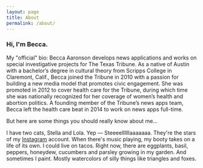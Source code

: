 ```yaml
---
layout: page
title: About
permalink: /about/
---
```

<div class="about-me">
  <h3>Hi, I'm Becca.</h3>

  <p>My "official" bio: Becca Aaronson develops news applications and works on special investigative projects for The Texas Tribune. As a native of Austin with a bachelor’s degree in cultural theory from Scripps College in Claremont, Calif., Becca joined the Tribune in 2010 with a passion for building a new media model that promotes civic engagement. She was promoted in 2012 to cover health care for the Tribune, during which time she was nationally recognized for her coverage of women’s health and abortion politics. A founding member of the Tribune’s news apps team, Becca left the health care beat in 2014 to work on news apps full-time.</p>
  <p>But here are some things you should really know about me...</p>
  <p>I have two cats, Stella and Lola. Yep &mdash; Steeeellllllaaaaaaa. They're the stars of my  <a href="http://instagram.com/hello_becca">Instagram</a> account. When there's music playing, my booty takes on a life of its own. I could live on tacos. Right now, there are eggplants, basil, peppers, honeydew, cucumbers and parsley growing in my garden. And sometimes I paint. Mostly watercolors of silly things like triangles and foxes. </p>
</div>
